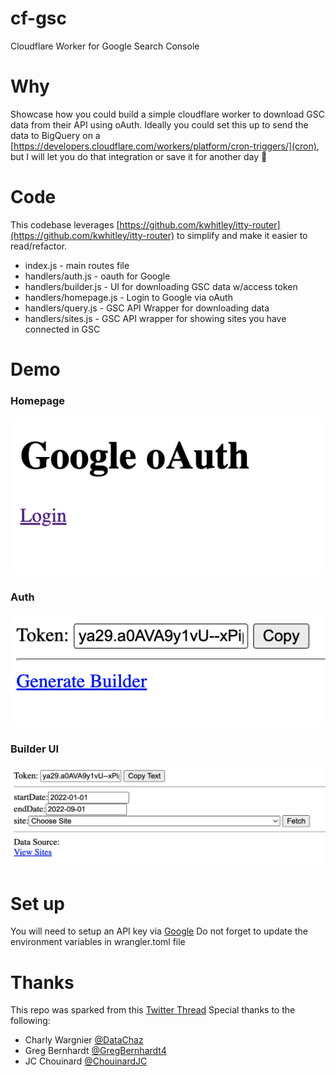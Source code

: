 # cf-gsc
Cloudflare Worker for Google Search Console

# Why
Showcase how you could build a simple cloudflare worker to download GSC data from their API using oAuth. Ideally you could set this up to send the data to BigQuery on a [https://developers.cloudflare.com/workers/platform/cron-triggers/](cron), but I will let you do that integration or save it for another day 🤔

# Code
This codebase leverages [https://github.com/kwhitley/itty-router](https://github.com/kwhitley/itty-router) to simplify and make it easier to read/refactor. 

* index.js - main routes file
* handlers/auth.js - oauth for Google
* handlers/builder.js - UI for downloading GSC data w/access token
* handlers/homepage.js - Login to Google via oAuth
* handlers/query.js - GSC API Wrapper for downloading data
* handlers/sites.js - GSC API wrapper for showing sites you have connected in GSC

# Demo
### Homepage
![Homepage](screenshot-homepage.png)
### Auth
![Auth](screenshot-auth.png)
### Builder UI
![Builder](screenshot-builder-ui.png)

# Set up
You will need to setup an API key via [Google](https://console.cloud.google.com/apis/credentials?project=XXXX) Do not forget to update the environment variables in wrangler.toml file

# Thanks
This repo was sparked from this [Twitter Thread](https://twitter.com/DataChaz/status/1565432139197325315)
Special thanks to the following:
* Charly Wargnier [@DataChaz](https://twitter.com/DataChaz)
* Greg Bernhardt [@GregBernhardt4](https://twitter.com/GregBernhardt4)
* JC Chouinard [@ChouinardJC](https://twitter.com/ChouinardJC)